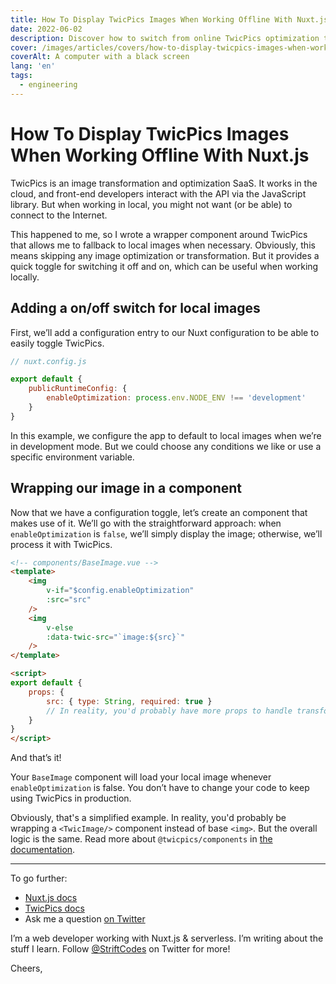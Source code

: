 ```yaml
---
title: How To Display TwicPics Images When Working Offline With Nuxt.js
date: 2022-06-02
description: Discover how to switch from online TwicPics optimization to local fallback images in Nuxt.js for offline development. Enhance your workflow now!
cover: /images/articles/covers/how-to-display-twicpics-images-when-working-offline-with-nuxt.jpg
coverAlt: A computer with a black screen
lang: 'en'
tags:
  - engineering
---
```


# How To Display TwicPics Images When Working Offline With Nuxt.js

TwicPics is an image transformation and optimization SaaS. It works in the cloud, and front-end developers interact with the API via the JavaScript library. But when working in local, you might not want (or be able) to connect to the Internet.

This happened to me, so I wrote a wrapper component around TwicPics that allows me to fallback to local images when necessary. Obviously, this means skipping any image optimization or  transformation. But it provides a quick toggle for switching it off and on, which can be useful when working locally.

## Adding a on/off switch for local images

First, we’ll add a configuration entry to our Nuxt configuration to be able to easily toggle TwicPics.

```js
// nuxt.config.js

export default {
	publicRuntimeConfig: {
		enableOptimization: process.env.NODE_ENV !== 'development'
	}
}
```

In this example, we configure the app to default to local images when we’re in development mode. But we could choose any conditions we like or use a specific environment variable.

## Wrapping our image in a component

Now that we have a configuration toggle, let’s create an component that makes use of it. We’ll go with the straightforward approach: when `enableOptimization` is `false`, we’ll simply display the image; otherwise, we’ll process it with TwicPics.

```html
<!-- components/BaseImage.vue -->
<template>
	<img
		v-if="$config.enableOptimization"
		:src="src"
	/>
	<img
		v-else
		:data-twic-src="`image:${src}`"
	/>
</template>

<script>
export default {
	props: {
		src: { type: String, required: true }
		// In reality, you'd probably have more props to handle transformations, etc.
	}
}
</script>
```

And that’s it!

Your `BaseImage` component will load your local image whenever  `enableOptimization` is false. You don’t have to change your code to keep using TwicPics in production.

Obviously, that's a simplified example. In reality, you'd probably be wrapping a `<TwicImage/>` component instead of base `<img>`. But the overall logic is the same. Read more about `@twicpics/components` in [the documentation](https://www.twicpics.com/docs/components/overview).

---

To go further:
- [Nuxt.js docs](https://nuxtjs.org/)
- [TwicPics docs](https://www.twicpics.com/docs/getting-started/overview)
- Ask me a question [on Twitter](https://twitter.com/StriftCodes)

I’m a web developer working with Nuxt.js & serverless. I’m writing about the stuff I learn. Follow [@StriftCodes](https://twitter.com/StriftCodes) on Twitter for more!

Cheers,

